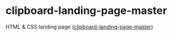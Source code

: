 # clipboard-landing-page-master
HTML &amp; CSS  landing page (<a href ="https://muhammed-safwat.github.io/clipboard-landing-page-master/">clipboard-landing-page-master<a>)

